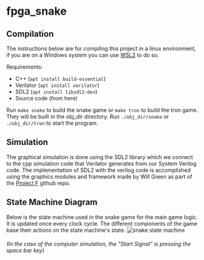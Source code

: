 # fpga_snake

## Compilation
The instructions below are for compiling this project in a linux environment, if you are on a Windows system you can use [WSL2](https://learn.microsoft.com/en-us/windows/wsl/install) to do so.

Requirements:
- C++ (`apt install build-essential`)
- Verilator (`apt install verilator`)
- SDL2 (`apt install libsdl2-dev`)
- Source code (from here)

Run `make snake` to build the snake game or `make tron` to build the tron game. They will be built in the obj_dir directory. Run `./obj_dir/snake` or `./obj_dir/tron` to start the program.

## Simulation
The graphical simulation is done using the SDL2 library which we connect to the cpp simulation code that Verilator generates from our System Verilog code. The implementation of SDL2 with the verilog code is accomplished using the graphics modules and framework made by Will Green as part of the [Project F](https://github.com/projf) github repo.

## State Machine Diagram
Below is the state machine used in the snake game for the main game logic. It is updated once every clock cycle. The different components of the game base their actions on the state machine's state.
![snake state machine](https://user-images.githubusercontent.com/35043400/229241391-4dea9486-44e3-4987-a71d-84befded08e3.png)
###### (In the case of the computer simulation, the "Start Signal" is pressing the space bar key)
